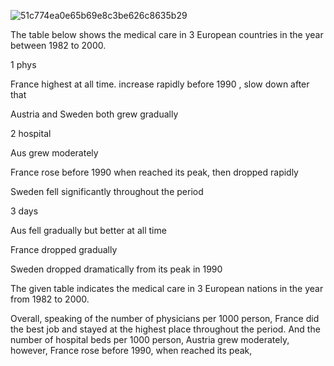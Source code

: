 ![51c774ea0e65b69e8c3be626c8635b29](https://img.kmf.com/kaomanfen/img/ielts/51c774ea0e65b69e8c3be626c8635b29.png)

The table below shows the medical care in 3 European countries in the year between 1982 to 2000.

1 phys 

France highest at all time. increase rapidly before 1990 , slow down after that

Austria and Sweden both grew gradually

2 hospital

Aus grew moderately

France rose before 1990 when reached its peak, then dropped rapidly

Sweden fell significantly throughout the period

3 days

Aus fell gradually but better at all time

France dropped gradually 

Sweden dropped dramatically from its peak in 1990

The given table indicates the medical care in 3 European nations in the year from 1982 to 2000.

Overall, speaking of the number of physicians per 1000 person, France did the best job and stayed at the highest place throughout the period. And the number of hospital beds per 1000 person, Austria grew moderately, however, France rose before 1990, when reached its peak,